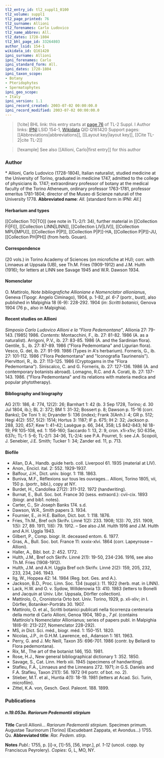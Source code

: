 ```yaml
---
tl2_entry_id: tl2_suppl1_0100
tl2_volume: suppl1
tl2_page_printed: 76
tl2_surname: Allioni
tl2_forenames: Carlo Ludovico
tl2_name_abbrev: All.
tl2_dates: 1728-1804
tl2_bhl_page_id: 33264803
author_lsid: 154-1
wikidata_id: Q161420
ipni_surname: Allioni
ipni_forenames: Carlo
ipni_standard_form: All.
ipni_dates: 1728-1804
ipni_taxon_scope: 
- Botany
- Pteridophytes
- Spermatophytes
ipni_geo_scope: 
- Italy
ipni_version: 1.1
ipni_record_created: 2003-07-02 00:00:00.0
ipni_record_modified: 2003-07-02 00:00:00.0
---
```


> [!cite] BHL link: this entry starts at [page 76](https://www.biodiversitylibrary.org/page/33264803) of TL-2 Suppl. I
> Author links: [IPNI](https://www.ipni.org/a/154-1) LSID 154-1, [Wikidata](https://www.wikidata.org/wiki/Q161420) QID Q161420
> Support pages: [[Abbreviations|abbreviations]], [[Layout key|layout key]], [[Cite TL-2|cite TL-2]]

> [!example] See also [[Allioni, Carlo|first entry]] for this author

### Author

\* Allioni, Carlo Ludovico (1728-1804), Italian naturalist, studied medicine at the University of Torino, graduated in medicine 1747, admitted to the college of physicians ib. 1747; extraordinary professor of botany at the medical faculty of the Torino Atheneum, ordinary professor 1763-1781, professor emeritus 1781-1804; director of the Museo di Scienze naturali of the University 1778. 
**Abbreviated name**: *All.* \[standard form in IPNI: *All.*\]

#### Herbarium and types

[[Collection TO|TO]] (see note in TL-2/1: 34), further material in [[Collection FI|FI]], [[Collection LINN|LINN]], [[Collection LIV|LIV]], [[Collection MPU|MPU]], [[Collection P|P]], [[Collection P|P]]-HA, [[Collection P|P]]-JU, [[Collection PH|PH]] (from herb. Gouan).

#### Correspondence

(20 vols.) in Torino Academy of Sciences (on microfiche at HU); corr. with Linnaeus at Uppsala (UB), see Th.M. Fries (1909-1912) and J.M. Hulth (1916); for letters at LINN see Savage 1945 and W.R. Dawson 1934.

#### Nomenclator

O. Mattirolo, *Note bibliografiche Allioniane e Nomenclator allionianus*, Geneva (Tipogr. Angelo Ciminago), 1904, p. 1-82, *pl. 6-7* (portr., bust), also published in Malpighia 18 (6-9): 228-292. 1904 (*in*: *Scritti botanici*, Genova 1904 (76 p., also in Malpighia).

#### Recent studies on Allioni

*Simposio Carlo Ludovico Allioni e la "Flora Pedemontana"*, Allionia 27: 79-143. \[1985\] 1986.
*Contents*: Montacchini, F., ib. 27: 81-82. 1986 (A. as a naturalist). Arrigoni, P.V., ib. 27: 83-85. 1986 (A. and the Sardinian flora).
Gentile, S., ib. 27: 87-89. 1986 ("Flora Pedemontana" and Ligurian flora).
Vesco, G. del, ib. 27: 91-99. 1986 (Types in A's herbarium).
Forneris, G., ib. 27: 101-112. 1986 ("Flora Pedemontana" and "Iconografia Taurinensis"). Piervittori, R., ib. 27: 113-125. 1986 (Cryptogams in the "Flora Pedemontana"). Siniscalco, C. and G. Forneris, ib. 27: 127-136. 1986 (A. and contemporary botanists abroad). Lomagno, R.C. and A. Corati, ib. 27: 137-143. 1986. ("Flora Pedemontana" and its relations with materia medica and popular phytotherapy).

#### Bibliography and biography

AG 2(1): 186, 4: 774, 12(2): 26; Barnhart 1: 42 (b. 3 Sep 1728, Torino; d. 30 Jul 1804, ib.); BL 2: 372; BM 1: 31-32; Bossert p. 8; Dawson p. 15-16 (corr. Banks); De Toni 1: iii; Dryander 5: 136 (index); Frank 3(Anh.): 4; GR p. 512; Hegi 4(2): 557, 5(2): 1514; Hortus 3: 1187; IF p. 675; IH 2: 32; Jackson p. 288, 320, 457; Kew 1: 41-42; Lasègue p. 66, 344, 358; LS 842-843; NI 18-19; PR 105-108, ed. 1: 156-160; Saccardo 1: 13, 2: 9, cron. x1i-x1iv; SO 635e, 637c; TL-1: 5-6; TL-2/1: 34-36, TL-2/4: see P.A. Pourret, 5: see J.A. Scopoli, J. Senebier, J.E. Smith; Tucker 1: 34; Zander ed. 11, p. 713.

#### Biofile

- Allan, D.A., Handb. guide herb. coll. Liverpool 61. 1935 (material at LIV).
- Anon., Encicl. ital. 2: 552. 1929-1937.
- Balfour, J.H., Dict. univ. biogr. 1: 118. 1863.
- Buniva, M.F., Réflexions sur tous les ouvrages... Allioni, Torino 1805, vii, 150 p. (portr., bibl.), copy at NY.
- Burdet, H., Candollea 27(2): 311-312. 1972 (handwriting).
- Burnat, E., Bull. Soc. bot. France 30 (sess. extraord.): cvii-cix. 1893 (biogr. and bib1. notes).
- Carter, C., Sir Joseph Banks 174. s.d.
- Dawson, W.R., Smith papers 3. 1934.
- Fournier, E., *in* H.E. Baillon, Dict. bot. 1: 118. 1876.
- Fries, Th.M., Bref och Skrifv. Linné 1(2): 233. 1908; 1(3): 70, 251. 1909, 1(5): 27, 89. 1911, 1(6): 79. 1912. – See also J.M. Hulth 1916 and J.M. Hulth and A.H. Uggla 1943.
- Gilbert, P., Comp. biogr. lit. deceased entom. 6. 1977.
- Gras, A., Bull. Soc. bot. France 11: xxxix-xlvi. 1864 (corr. Lapeyrouse – Allioni).
- Haller, A., Bibl. bot. 2: 452. 1772.
- Hulth, J.M., Bref och Skrifv. Linné 2(1): 19-50, 234-236. 1916, see also Th.M. Fries (1908-1912).
- Hulth, J.M. and A.H. Uggla Bref och Skrifv. Linné 2(2): 159, 205, 232, 233, 234, 246. 1943.
- Ilg, W., Hoppea 42: 14. 1984 (Reg. bot. Ges. and A.).
- Jackson, B.D., Proc. Linn. Soc. 134 (suppl.): 11. 1922 (herb. mat. in LINN).
- Lack, H.W. and O. v. Sydow, Willdenowia 13: 410. 1983 (letters to Bonelli and Jacquin at Univ. Libr. Uppsala, Dörfler collection).
- Mattirolo, O., Cronistoria Orto bot. Univ. Torino, 1929, p. xli-xliv; *in* I. Dörfler, Botaniker-Porträts 30. 1907.
- Mattirolo, O. et al., Scritti botanici publicati nella ticorrenza centenaria della morte di Carlo Allioni, Genoa 1904, 180 p., *7 pl*. (contains Mattirolo's Nomenclator Allionianus; series of papers publ. in Malpighia 18(6-9): 213-227, Nomenclator 228-292).
- MS, *in* Dict. Sci. méd., biogr. méd. 1: 150-151. 1820.
- Nicolas, J.P., *in* G.H.M. Lawrence, ed., Adanson 1: 161. 1963.
- Perry, G. and J. Mc Neill, Taxon 35: 696-701. 1986 (contr. by Bellardi to Flora pedemontana).
- Rix, M., The art of the botanist 146, 150. 1981.
- Rose, H.J., New general bibliographical dictionary 1: 352. 1850.
- Savage, S., Cat. Linn. Herb xiii. 1945 (specimens of handwriting).
- Stafleu, F.A., Linnaeus and the Linneans 272. 1971; *in* G.S. Daniels and F.A. Stafleu, Taxon 21(1): 56. 1972 (HI portr. of bot. no. 2).
- Stieber, M.T. et al., Huntia 4(1): 18-19. 1981 (letters at Acad. Sci. Turin, microfilm).
- Zittel, K.A. von, Gesch. Geol. Paleont. 188. 1899.

### Publications

##### n.19.053a. Rariorum Pedemontii stirpium

**Title**
Caroli Allionii... *Rariorum Pedemontii stirpium*. Specimen primum. Augustae Taurinorum \[Torino\] (Excudebant Zappata, et Avondus...) 1755. Qu.
**Abbreviated title**: *Rar. Pedem. stirp.*

**Notes**
*Publ*.: 1755, p. \[i\]-x, \[1\]-55, \[56, impr.\], *pl. 1-12* (uncol. copp. by Franciscus Peyrolery).
*Copies*: G, L, MO, NY.


